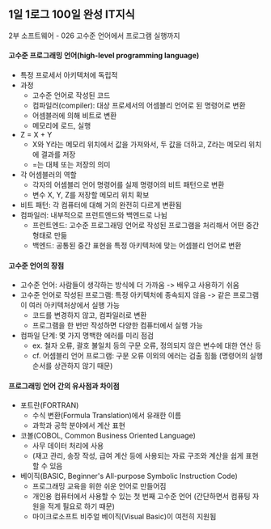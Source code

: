 ## 1일 1로그 100일 완성 IT지식

2부 소프트웨어 - 026 고수준 언어에서 프로그램 실행까지

#### 고수준 프로그래밍 언어(high-level programming language)
- 특정 프로세서 아키텍처에 독립적
- 과정
  - 고수준 언어로 작성된 코드
  - 컴파일러(compiler): 대상 프로세서의 어셈블리 언어로 된 명령어로 변환
  - 어셈블러에 의해 비트로 변환
  - 메모리에 로드, 실행
- Z = X + Y
  - X와 Y라는 메모리 위치에서 값을 가져와서, 두 값을 더하고, Z라는 메모리 위치에 결과를 저장
  - =는 대체 또는 저장의 의미
- 각 어셈블러의 역할
  - 각자의 어셈블리 언어 명령어를 실제 명령어의 비트 패턴으로 변환
  - 변수 X, Y, Z를 저장할 메모리 위치 확보
- 비트 패턴: 각 컴퓨터에 대해 거의 완전히 다르게 변환됨
- 컴파일러: 내부적으로 프런트엔드와 백엔드로 나뉨
  - 프런트엔드: 고수준 프로그래밍 언어로 작성된 프로그램을 처리해서 어떤 중간 형태로 만듦
  - 백엔드: 공통된 중간 표현을 특정 아키텍처에 맞는 어셈블리 언어로 변환
 
#### 고수준 언어의 장점

- 고수준 언어: 사람들이 생각하는 방식에 더 가까움 -> 배우고 사용하기 쉬움
- 고수준 언어로 작성된 프로그램: 특정 아키텍처에 종속되지 않음 -> 같은 프로그램이 여러 아키텍처상에서 실행 가능
  - 코드를 변경하지 않고, 컴파일러로 변환
  - 프로그램을 한 번만 작성하면 다양한 컴퓨터에서 실행 가능
- 컴파일 단계: 몇 가지 명백한 에러를 미리 점검
  - ex. 철자 오류, 괄호 불일치 등의 구문 오류, 정의되지 않은 변수에 대한 연산 등
  - cf. 어셈블리 언어 프로그램: 구문 오류 이외의 에러는 검출 힘듦 (명령어의 실행 순서를 상관하지 않기 때문)
 
#### 프로그래밍 언어 간의 유사점과 차이점

- 포트란(FORTRAN)
  - 수식 변환(Formula Translation)에서 유래한 이름
  - 과학과 공학 분야에서 계산 표현
- 코볼(COBOL, Common Business Oriented Language)
  - 사무 데이터 처리에 사용
  - (재고 관리, 송장 작성, 급여 계산 등에 사용되는 자료 구조와 계산을 쉽게 표현할 수 있음
- 베이직(BASIC, Beginner's All-purpose Symbolic Instruction Code)
  - 프로그래밍 교육을 위한 쉬운 언어로 만들어짐
  - 개인용 컴퓨터에서 사용할 수 있는 첫 번째 고수준 언어 (간단하면서 컴퓨팅 자원을 적게 필요로 하기 때문)
  - 마이크로소프트 비주얼 베이직(Visual Basic)이 여전히 지원됨
